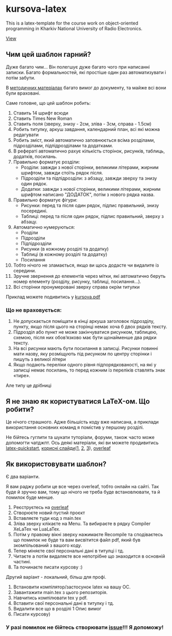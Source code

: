 # kursova-latex

This is a latex-template for the course work on object-oriented programming in Kharkiv National University of Radio Electronics. 

[View](https://github.com/rintaro129/kursova-latex/blob/main/kursova.pdf)

## Чим цей шаблон гарний?

Дуже багато чим... Він полегшує дуже багато чого при написанні записки. Багато формальностей, які простіше один раз автоматизувати і потім забути. 

В [методичних матеріалах](https://software.nure.ua/wp-content/uploads/2024/02/oop_coursepro_2024.pdf) багато вимог до документу, та майже всі вони були враховані.

Саме головне, що цей шаблон робить:

1. Cтавить 14 шрифт всюди
2. Ставить Times New Roman
3. Cтавить поля (зверху, знизу - 2см, зліва - 3см, справа - 1.5см)
4. Робить титулку, аркуш завдання, календарний план, всі які можна редагувати
5. Робить зміст, який автоматично заповнюється всіма розділами, підрозділами, підпідрозділами та додатками.
6. В рефераті автоматично рахує кількість сторінок, рисунків, таблиць, додатків, посилань.
7. Правильно форматує розділи:
   - Розділи: завжди з нової сторінки, великими літерами, жирним шрифтом, завжди стоїть рядок після.
   - Підрозділи та підпідрозділи: з абзацу, завжди зверху та знизу один рядок.
   - Додатки: завжди з нової сторінки, великими літерами, жирним шрифтом написано "ДОДАТОК", потім з нового рядка назва.
8. Правильно форматує фігури:
   - Рисунки: перед та після один рядок, підпис правильний, знизу посередині.
   - Таблиці: перед та після один рядок, підпис правильний, зверху з абзацу.
9. Автоматично нумеруються:
    - Розділи
    - Підрозділи
    - Підпідрозділи
    - Рисунки (в кожному розділі та додатку)
    - Таблиці (в кожному розділі та додатку)
    - Посилання
10. Тобто нічого не зламається, якщо ви щось додасте чи видалите із середини.
11. Зручне звернення до елементів через мітки, які автоматично беруть номер елементу (розділу, рисунку, таблиці, посилання...). 
12. Всі сторінки пронумеровані зверху справа окрім титулки

Приклад можете подивитись у [kursova.pdf](https://github.com/rintaro129/kursova-latex/blob/main/kursova.pdf)

### Що не враховується:

1. Не допускається поміщати в кінці аркуша заголовок підрозділу, пункту, якщо після цього на сторінці немає хоча б двох рядків тексту.
2. Підрозділ або пункт не може закінчуватися рисунком, таблицею, схемою, після них обов’язково має бути щонайменше два рядки тексту.
3. На всі рисунки мають бути посилання в записці. Рисунки повинні мати назву, яку розміщують під рисунком по центру сторінки і пишуть з великої літери
4. Якщо подають переліки одного рівня підпорядкованості, на які у записці немає посилань, то перед кожним із переліків ставлять знак «тире».

Але типу це дрібниці

## Я не знаю як користуватися LaTeX-ом. Що робити?

Це нічого страшного. Адже більшість коду вже написана, а приклади використання основних команд я помістив у першому розділі.

Не бійтесь гуглити та шукати туторіали, форуми, також часто може допомогти чатджпт. Ось деякі матеріали, які ви можете продивитись [latex-quickstart](https://www.latex-tutorial.com/quick-start/), [корисні слайди](https://www.dcs.bbk.ac.uk/~roman/LaTeX/)([1](https://www.dcs.bbk.ac.uk/~roman/LaTeX/latex-1.pdf), [2](https://www.dcs.bbk.ac.uk/~roman/LaTeX/latex-2.pdf), [3](https://www.dcs.bbk.ac.uk/~roman/LaTeX/latex-3.pdf)), [overleaf](https://www.overleaf.com/learn/latex/Tutorials)

## Як використовувати шаблон?

Є два варіанти.

Я вам раджу робити це все через overleaf, тобто онлайн на сайті. Так буде й зручно вам, тому що нічого не треба буде встановлювати, та й помилок буде менше.

1. Реєструєтесь на [overleaf](https://www.overleaf.com/)
2. Створюєте новий пустий проєкт
3. Вставляєте туди код з main.tex
4. Зліва зверху клікаєте на Menu. Та вибираєте в рядку Compiler XeLaTex чи LuaLaTex.
5. Потім у правому вікні зверху нажимаєте Recompile та сподіваєтесь що помилок не буде та вам висвітится файл pdf, який був зкомпільований з вашого коду.
6. Тепер міняєте свої персональні дані в титулці і тд.
7. Читаєте а потім видаляєте все непотрібне що знаходится в основній частині. 
8. Та починаєте писати курсову :)



Другий варіант - локальний, більш для профі. 

1. Встановити компілятор/застосунок latex на вашу ОС.
2. Завантажити main.tex з цього репозиторія.
3. Навчитись компілювати tex у pdf.
4. Вставити свої персональні дані в титулку і тд.
5. Видалити все що в розділі 1 Опис вимог
6. Писати курсову)

### У разі помилок не бійтесь створювати [issue](https://github.com/rintaro129/kursova-latex/issues)!!! Я допоможу!



